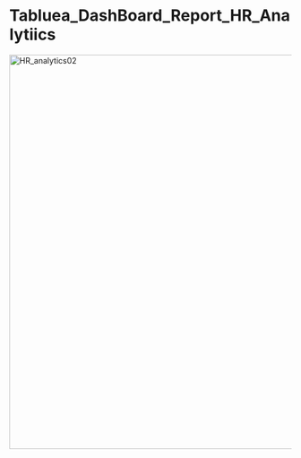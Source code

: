 # Tabluea_DashBoard_Report_HR_Analytiics

<img width="704" alt="HR_analytics02" src="https://github.com/user-attachments/assets/6459982f-bc6c-4131-bf4c-9bcbb4d589ae">
